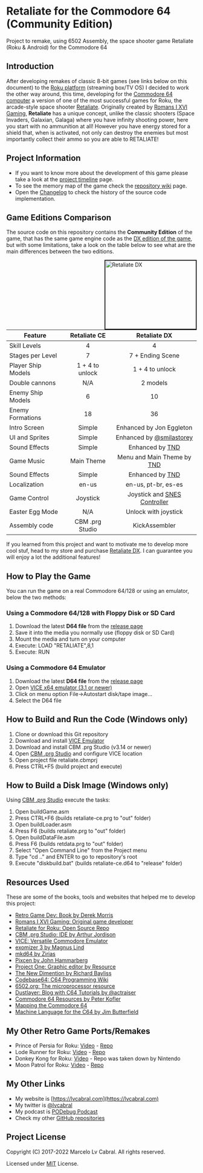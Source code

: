 # Retaliate for the Commodore 64 (Community Edition)
Project to remake, using 6502 Assembly, the space shooter game Retaliate (Roku & Android) for the Commodore 64

## Introduction

After developing remakes of classic 8-bit games (see links below on this document) to the [Roku platform](https://developer.roku.com/docs/features/features-overview.md) (streaming box/TV OS) I decided to work the other way around, this time, developing for the [Commodore 64 computer](https://en.wikipedia.org/wiki/Commodore_64) a version of one of the most successful games for Roku, the arcade-style space shooter [Retaliate](https://channelstore.roku.com/details/53540/retaliate). Originally created by [Romans I XVI Gaming](https://www.romansixvigaming.com/), **Retaliate** has a unique concept, unlike the classic shooters (Space Invaders, Galaxian, Galaga) where you have infinity shooting power, here you start with no ammunition at all! However you have energy stored for a shield that, when is activated, not only can destroy the enemies but most importantly collect their ammo so you are able to RETALIATE!

## Project Information

- If you want to know more about the development of this game please take a look at the [project timeline](./docs/project.md) page.
- To see the memory map of the game check the [repository wiki](./wiki/Memory-Map) page.
- Open the [Changelog](./CHANGELOG.md) to check the history of the source code implementation.

## Game Editions Comparison

The source code on this repository contains the **Community Edition** of the game, that has the same game engine code as the [DX edition of the game](https://lvcabral.itch.io/retaliate-dx), but with some limitations, take a look on the table below to see what are the main differences between the two editions.

<a href="https://www.youtube.com/watch?feature=player_embedded&v=Jgf1SbaIOfw" target="_blank"><img src="https://img.youtube.com/vi/Jgf1SbaIOfw/0.jpg"
alt="Retaliate DX" width="240" height="180" border="2" align="right" /></a>

| Feature            | Retaliate CE    | Retaliate DX         |
| -------------------|:---------------:|:--------------------:|
| Skill Levels       | 4               | 4                    |
| Stages per Level   | 7               | 7 + Ending Scene     |
| Player Ship Models | 1 + 4 to unlock | 1 + 4 to unlock      |
| Double cannons     | N/A             | 2 models             |         
| Enemy Ship Models  | 6               | 10                   |
| Enemy Formations   | 18              | 36                   |
| Intro Screen       | Simple          | Enhanced by Jon Eggleton |
| UI and Sprites     | Simple          | Enhanced by [@smilastorey](https://twitter.com/smila007) |
| Sound Effects      | Simple          | Enhanced by [TND](http://www.tnd64.unikat.sk/)|
| Game Music         | Main Theme      | Menu and Main Theme by [TND](http://www.tnd64.unikat.sk/)|
| Sound Effects      | Simple          | Enhanced by [TND](http://www.tnd64.unikat.sk/)|
| Localization       | en-us           | en-us, pt-br, es-es  |
| Game Control       | Joystick        | Joystick and [SNES Controller](https://texelec.com/product/snes-adapter-commodore/)|
| Easter Egg Mode    | N/A             | Unlock with joystick |
| Assembly code      | CBM .prg Studio | KickAssembler        |

If you learned from this project and want to motivate me to develop more cool stuf, head to my store and purchase [Retaliate DX](https://lvcabral.itch.io/retaliate-dx). I can guarantee you will enjoy a lot the additional features!

## How to Play the Game

You can run the game on a real Commodore 64/128 or using an emulator, below the two methods:

### Using a Commodore 64/128 with Floppy Disk or SD Card

1.	Download the latest **D64 file** from the [release page](https://github.com/lvcabral/retaliate64/releases)
2.	Save it into the media you normally use (floppy disk or SD Card) 
3.	Mount the media and turn on your computer
4.  Execute: LOAD "RETALIATE",8,1
5.	Execute: RUN

### Using a Commodore 64 Emulator

1.	Download the latest **D64 file** from the [release page](https://github.com/lvcabral/retaliate64/releases)
2.	Open [VICE x64 emulator (3.1 or newer)](http://vice-emu.sourceforge.net/)
3.	Click on menu option File->Autostart disk/tape image... 
4.  Select the D64 file

## How to Build and Run the Code (Windows only)

1.	Clone or download this Git repository
2.	Download and install [VICE Emulator](http://vice-emu.sourceforge.net/)
3.	Download and install CBM .prg Studio (v3.14 or newer)
4.	Open [CBM .prg Studio](http://www.ajordison.co.uk/) and configure VICE location
5.	Open project file retaliate.cbmprj
6.	Press CTRL+F5 (build project and execute)

## How to Build a Disk Image (Windows only)

Using [CBM .prg Studio](http://www.ajordison.co.uk/) execute the tasks:
1.	Open buildGame.asm
2.  Press CTRL+F6 (builds retaliate-ce.prg to "out" folder)
3.  Open buildLoader.asm
4.  Press F6 (builds retaliate.prg to "out" folder)
5.  Open buildDataFile.asm
6.  Press F6 (builds retdata.prg to "out" folder)
7.  Select "Open Command Line" from the Project menu
8.  Type "cd .." and ENTER to go to repository's root
9.  Execute "diskbuild.bat" (builds retaliate-ce.d64 to "release" folder)

## Resources Used

These are some of the books, tools and websites that helped me to develop this project:

- [Retro Game Dev: Book by Derek Morris](https://www.retrogamedev.com/)
- [Romans I XVI Gaming: Original game developer](https://www.romansixvigaming.com/)
- [Retaliate for Roku: Open Source Repo](https://github.com/Romans-I-XVI/Roku-Retaliate-Channel-Open-Source)
- [CBM .prg Studio: IDE by Arthur Jordison](http://www.ajordison.co.uk/)
- [VICE: Versatile Commodore Emulator](http://vice-emu.sourceforge.net/)
- [exomizer 3 by Magnus Lind](https://bitbucket.org/magli143/exomizer/wiki/Home)
- [mkd64 by Zirias](https://github.com/Zirias/c64_tool_mkd64)
- [Pixcen by John Hammarberg](https://github.com/Hammarberg/pixcen)
- [Project One: Graphic editor by Resource](http://p1.untergrund.net/)
- [The New Dimention by Richard Bayliss](http://tnd64.unikat.sk/)
- [Codebase64: C64 Programming Wiki](http://codebase64.org/)
- [6502.org: The microprocessor resource](http://www.6502.org)
- [Dustlayer: Blog with C64 Tutorials by @actraiser](http://dustlayer.com/)
- [Commodore 64 Resources by Peter Kofler](http://kofler.dot.at/c64/)
- [Mapping the Commodore 64](https://archive.org/stream/Compute_s_Mapping_the_Commodore_64)
- [Machine Language for the C64 by Jim Butterfield](https://archive.org/details/Machine_Language_for_the_Commodore_Revised_and_Expanded_Edition)

## My Other Retro Game Ports/Remakes

- Prince of Persia for Roku: [Video](https://www.youtube.com/watch?v=gFOKxBuw66o&t=1s) - [Repo](https://github.com/lvcabral/Prince-of-Persia-Roku)
- Lode Runner for Roku: [Video](https://www.youtube.com/watch?v=PizGMcdjIqQ&t=17s) - [Repo](https://github.com/lvcabral/Lode-Runner-Roku)
- Donkey Kong for Roku: [Video](https://www.youtube.com/watch?v=NA59qZk7fQU) - Repo was taken down by Nintendo
- Moon Patrol for Roku: [Video](https://www.youtube.com/watch?v=JNLBkOXiTQU) - [Repo](https://github.com/lvcabral/Moon-Patrol-Roku)

## My Other Links

- My website is [https://lvcabral.com](https://lvcabral.com)
- My twitter is [@lvcabral](https://twitter.com/lvcabral)
- My podcast is [PODebug Podcast](http://podebug.com)
- Check my other [GitHub repositories ](https://github.com/lvcabral)

## Project License

Copyright (C) 2017-2022 Marcelo Lv Cabral. All rights reserved.

Licensed under [MIT](https://github.com/lvcabral/retaliate64/blob/master/LICENSE) License.
